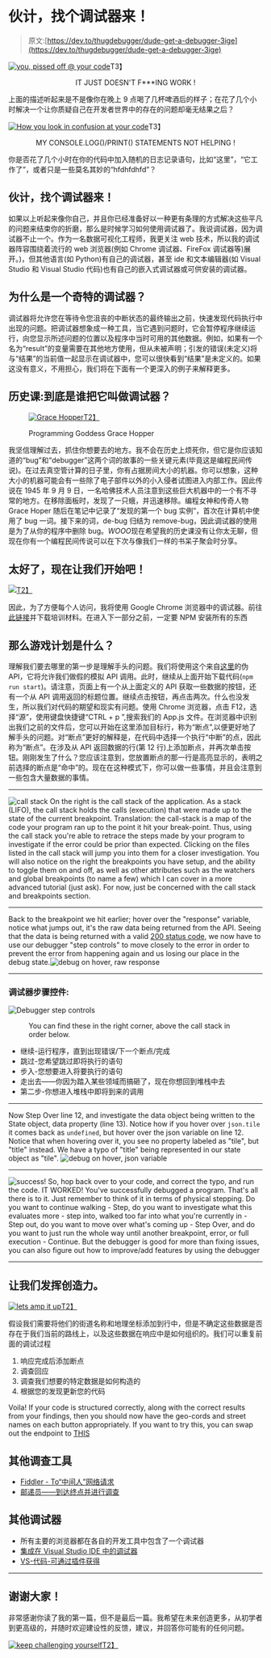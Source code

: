 # 伙计，找个调试器来！

> 原文:[https://dev.to/thugdebugger/dude-get-a-debugger-3ige](https://dev.to/thugdebugger/dude-get-a-debugger-3ige)

[![](../Images/5c082af88d7bbbea2529cf2ca32bcf55.png "you, pissed off @ your code")](https://i.giphy.com/media/SrPwcBxqEsNgY/giphy-downsized.gif)T3】

<center>

<figcaption>IT JUST DOESN'T F***ING WORK !</figcaption>

</center>

上面的描述听起来是不是像你在晚上 9 点喝了几杯啤酒后的样子；在花了几个小时解决一个让你质疑自己在开发者世界中的存在的问题却毫无结果之后？

[![](../Images/72def24341fd3506740d1d403a269a7b.png "How you look in confusion at your code")](https://i.giphy.com/media/xT8qBgHkfCACqvjJny/giphy.gif)T3】

<center>

<figcaption>MY CONSOLE.LOG()/PRINT() STATEMENTS NOT HELPING !</figcaption>

</center>

你是否花了几个小时在你的代码中加入随机的日志记录语句，比如“这里”，“它工作了”，或者只是一些莫名其妙的“hfdhfdhfd”？

## 伙计，找个调试器来！

如果以上听起来像你自己，并且你已经准备好以一种更有条理的方式解决这些平凡的问题来结束你的折磨，那么是时候学习如何使用调试器了。我说调试器，因为调试器不止一个。作为一名数据可视化工程师，我更关注 web 技术，所以我的调试器阵容围绕着流行的 web 浏览器(例如 Chrome 调试器、FireFox 调试器等)展开。)，但其他语言(如 Python)有自己的调试器，甚至 ide 和文本编辑器(如 Visual Studio 和 Visual Studio 代码)也有自己的嵌入式调试器或可供安装的调试器。

## 为什么是一个奇特的调试器？

调试器将允许您在等待令您沮丧的中断状态的最终输出之前，快速发现代码执行中出现的问题。把调试器想象成一种工具，当它遇到问题时，它会暂停程序继续运行，向您显示所述问题的位置以及程序中当时可用的其他数据。例如，如果有一个名为“result”的变量需要在其他地方使用，但从未被声明；引发的错误(未定义)将与“结果”的当前值一起显示在调试器中，您可以很快看到“结果”是未定义的。如果这没有意义，不用担心，我们将在下面有一个更深入的例子来解释更多。

## 历史课:到底是谁把它叫做调试器？

<figure>

[![](../Images/7140a185842d513c9011032a33662b74.png "Grace Hopper")T2】](https://i.giphy.com/media/l378eVk7KxCOuJfPO/giphy.gif)

<figcaption>Programming Goddess Grace Hopper</figcaption>

</figure>

我坚信理解过去，抓住你想要去的地方。我不会在历史上烦死你，但它是你应该知道的“bug”和“debugger”这两个词的故事的一些关键元素(毕竟这是编程民间传说)。在过去真空管计算的日子里，你有占据房间大小的机器。你可以想象，这种大小的机器可能会有一些除了电子部件以外的小入侵者试图进入内部工作。因此传说在 1945 年 9 月 9 日，一名哈佛技术人员注意到这些巨大机器中的一个有不寻常的地方。在移除面板时，发现了一只蛾，并迅速移除。编程女神和传奇人物 Grace Hoper 随后在笔记中记录了“发现的第一个 bug 实例”，首次在计算机中使用了 bug 一词。接下来的词，de-bug 归结为 remove-bug，因此调试器的使用是为了从你的程序中删除 bug。*WOOO*现在希望我的历史课没有让你太无聊，但现在你有一个编程民间传说可以在下次与像我们一样的书呆子聚会时分享。

## 太好了，现在让我们开始吧！

[![](../Images/ea3add83767d736f06199b245d669571.png)T2】](https://i.giphy.com/media/E1Kd3pQwrsMtQbNkt0/giphy-downsized.gif)

因此，为了方便每个人访问，我将使用 Google Chrome 浏览器中的调试器。前往[此链接](https://github.com/js1599/Debugger-Learning-Material)并下载培训材料。在进入下一部分之前，一定要 NPM 安装所有的东西

## 那么游戏计划是什么？

理解我们要去哪里的第一步是理解手头的问题。我们将使用这个来自[这里](https://jsonplaceholder.typicode.com/)的伪 API，它将允许我们做假的模拟 API 调用。此时，继续从上面开始下载代码(`npm run start`)。请注意，页面上有一个从上面定义的 API 获取一些数据的按钮，还有一个从 API 调用返回的标题位置。继续点击按钮，再点击两次。什么也没发生，所以我们对代码的期望和现实有问题。使用 Chrome 浏览器，点击 F12，选择“源”，使用键盘快捷键“CTRL + p ”,搜索我们的 App.js 文件。在浏览器中识别出我们之前的文件后，您可以开始在这里添加目标行，称为“断点”,以便更好地了解手头的问题。对“断点”更好的解释是，在代码中选择一个执行“中断”的点，因此称为“断点”。在涉及从 API 返回数据的行(第 12 行)上添加断点，并再次单击按钮。刚刚发生了什么？您应该注意到，您放置断点的那一行是高亮显示的，表明之前选择的断点是“命中”的。现在在这种模式下，你可以做一些事情，并且会注意到一些包含大量数据的事情。

* * *

![](../Images/9c1fe2b816c03694a2c5c6858d6e7b21.png "call stack") On the right is the call stack of the application. As a stack (LIFO), the call stack holds the calls (execution) that were made up to the state of the current breakpoint. Translation: the call-stack is a map of the code your program ran up to the point it hit your break-point. Thus, using the call stack you're able to retrace the steps made by your program to investigate if the error could be prior than expected. Clicking on the files listed in the call stack will jump you into them for a closer investigation. You will also notice on the right the breakpoints you have setup, and the ability to toggle them on and off, as well as other attributes such as the watchers and global breakpoints (to name a few) which I can cover in a more advanced tutorial (just ask). For now, just be concerned with the call stack and breakpoints section.

* * *

Back to the breakpoint we hit earlier; hover over the "response" variable, notice what jumps out, it's the raw data being returned from the API. Seeing that the data is being returned with a valid [200 status code](https://www.restapitutorial.com/httpstatuscodes.html), we now have to use our debugger "step controls" to move closely to the error in order to prevent the error from happening again and us losing our place in the debug state.![](../Images/892e9631ffff3ebb4012542a6a971499.png "debug on hover, raw response")

* * *

### 调试器步骤控件:

![](../Images/aefa8a2419ca8119487385b19b7f3c58.png "Debugger step controls")

<figure>

<figcaption>You can find these in the right corner, above the call stack in order below.</figcaption>

</figure>

*   继续-运行程序，直到出现错误/下一个断点/完成
*   跳过-您希望跳过即将执行的语句
*   步入-您想要进入将要执行的语句
*   走出去——你因为踏入某些领域而搞砸了，现在你想回到堆栈中去
*   第二步-你想进入堆栈中即将到来的调用

* * *

Now Step Over line 12, and investigate the data object being written to the State object, data property (line 13). Notice how if you hover over `json.tile` it comes back as `undefined`, but hover over the json variable on line 12\. Notice that when hovering over it, you see no property labeled as "tile", but "title" instead. We have a typo of "title" being represented in our state object as "tile". ![](../Images/9d224adcbc13ecf5decafa57e2edb66f.png "debug on hover, json variable")

* * *

![](../Images/09df05446019ff1c9487d2cd292d20a0.png "success!") So, hop back over to your code, and correct the typo, and run the code. IT WORKED! You've successfully debugged a program. That's all there is to it. Just remember to think of it in terms of physical stepping. Do you want to continue walking - Step, do you want to investigate what this evaluates more - step into, walked too far into what you're currently in - Step out, do you want to move over what's coming up - Step Over, and do you want to just run the whole way until another breakpoint, error, or full execution - Continue. But the debugger is good for more than fixing issues, you can also figure out how to improve/add features by using the debugger

* * *

## 让我们发挥创造力。

[![](../Images/fb895c68d725c0945234997d377077e1.png "lets amp it up")T2】](https://i.giphy.com/media/l0HlDtKDqfGGQtwic/giphy.gif)

假设我们需要将他们的街道名称和地理坐标添加到行中，但是不确定这些数据是否存在于我们当前的路线上，以及这些数据在响应中是如何组织的。我们可以重复前面的调试过程

1.  响应完成后添加断点
2.  调查回应
3.  调查我们想要的特定数据是如何构造的
4.  根据您的发现更新您的代码

Voila! If your code is structured correctly, along with the correct results from your findings, then you should now have the geo-cords and street names on each button appropriately. If you want to try this, you can swap out the endpoint to [THIS](https://jsonplaceholder.typicode.com/users)

## 其他调查工具

*   [Fiddler - To“中间人”网络请求](https://www.telerik.com/fiddler)
*   [邮递员——到达终点并进行调查](https://www.getpostman.com/)

## 其他调试器

*   所有主要的浏览器都在各自的开发工具中包含了一个调试器
*   [集成在 Visual Studio IDE 中的调试器](https://docs.microsoft.com/en-us/visualstudio/debugger/debugger-feature-tour?view=vs-2017)
*   [VS-代码-可通过插件获得](https://code.visualstudio.com/Docs/editor/debugging)

* * *

## 谢谢大家！

非常感谢你读了我的第一篇，但不是最后一篇。我希望在未来创造更多，从初学者到更高级的，并随时欢迎建设性的反馈，建议，并回答你可能有的任何问题。

[![](../Images/ed2d45321739642fa4eb7476527e1c21.png "keep challenging yourself")T2】](https://i.giphy.com/media/J2oFWZdalFZmM/giphy-downsized.gif)